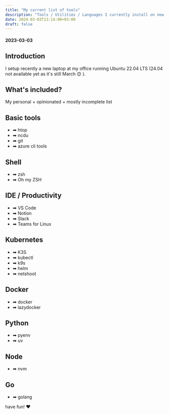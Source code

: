 ```yaml
---
title: "My current list of tools"
description: "Tools / Utilities / Languages I currently install on new computers"
date: 2024-03-03T13:14:00+03:00
draft: false
---
```


####
#### 2023-03-03

## Introduction
I setup recently a new laptop at my office running Ubuntu 22.04 LTS (24.04 not available yet as it's still March 😊 ).

## What's included?
My personal + opinionated + mostly incomplete list


## Basic tools
- ➡ htop
- ➡ ncdu
- ➡ git
- ➡ azure cli tools

## Shell
- ➡ zsh
- ➡ Oh my ZSH

## IDE / Productivity
- ➡ VS Code
- ➡ Notion
- ➡ Slack
- ➡ Teams for Linux

## Kubernetes
- ➡ K3S
- ➡ kubectl
- ➡ k9s
- ➡ helm
- ➡ netshoot

## Docker
- ➡ docker
- ➡ lazydocker

## Python
- ➡ pyenv
- ➡ uv

## Node
- ➡ nvm

## Go
- ➡ golang


have fun! ❤


